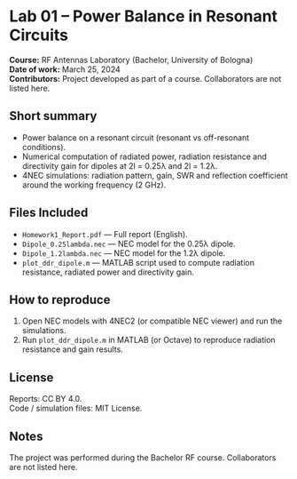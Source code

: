 # Lab 01 – Power Balance in Resonant Circuits

**Course:** RF Antennas Laboratory (Bachelor, University of Bologna)  
**Date of work:** March 25, 2024  
**Contributors:** Project developed as part of a course. Collaborators are not listed here.

## Short summary
- Power balance on a resonant circuit (resonant vs off-resonant conditions).  
- Numerical computation of radiated power, radiation resistance and directivity gain for dipoles at 2l = 0.25λ and 2l = 1.2λ.  
- 4NEC simulations: radiation pattern, gain, SWR and reflection coefficient around the working frequency (2 GHz).

## Files Included
- `Homework1_Report.pdf` — Full report (English).  
- `Dipole_0.25lambda.nec` — NEC model for the 0.25λ dipole.  
- `Dipole_1.2lambda.nec` — NEC model for the 1.2λ dipole.  
- `plot_ddr_dipole.m` — MATLAB script used to compute radiation resistance, radiated power and directivity gain.

## How to reproduce
1. Open NEC models with 4NEC2 (or compatible NEC viewer) and run the simulations.  
2. Run `plot_ddr_dipole.m` in MATLAB (or Octave) to reproduce radiation resistance and gain results.

## License
Reports: CC BY 4.0.  
Code / simulation files: MIT License.

## Notes
The project was performed during the Bachelor RF course. Collaborators are not listed here.
